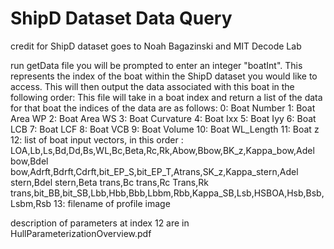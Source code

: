# ShipD Dataset Data Query

credit for ShipD dataset goes to Noah Bagazinski and MIT Decode Lab


run getData file
you will be prompted to enter an integer "boatInt". This represents the index of the boat within the ShipD dataset you 
would like to access. This will then output the data associated with this boat in the following order: 
This file will take in a boat index and return a list of the data for that boat
the indices of the data are as follows:
0: Boat Number
1: Boat Area WP
2: Boat Area WS
3: Boat Curvature
4: Boat Ixx
5: Boat Iyy
6: Boat LCB
7: Boat LCF
8: Boat VCB
9: Boat Volume
10: Boat WL_Length
11: Boat z
12: list of boat input vectors, in this order : LOA,Lb,Ls,Bd,Dd,Bs,WL,Bc,Beta,Rc,Rk,Abow,Bbow,BK_z,Kappa_bow,Adel bow,Bdel bow,Adrft,Bdrft,Cdrft,bit_EP_S,bit_EP_T,Atrans,SK_z,Kappa_stern,Adel stern,Bdel stern,Beta trans,Bc trans,Rc Trans,Rk trans,bit_BB,bit_SB,Lbb,Hbb,Bbb,Lbbm,Rbb,Kappa_SB,Lsb,HSBOA,Hsb,Bsb,Lsbm,Rsb
13: filename of profile image

description of parameters at index 12 are in HullParameterizationOverview.pdf
